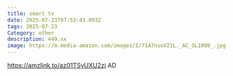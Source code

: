 ```yaml
---
title: smart tv
date: 2025-07-23T07:53:43.093Z
tags: 2025-07-23
Category: other
description: 449.xx
image: https://m.media-amazon.com/images/I/71A7nsoV21L._AC_SL1000_.jpg
---
```

https://amzlink.to/az01TSyUXU2zj
AD